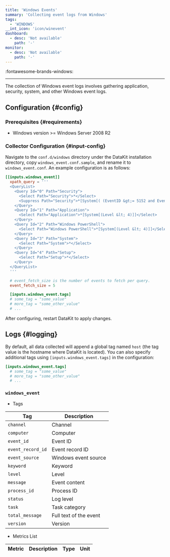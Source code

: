 ```yaml
---
title: 'Windows Events'
summary: 'Collecting event logs from Windows'
tags:
  - 'WINDOWS'
__int_icon: 'icon/winevent'
dashboard:
  - desc: 'Not available'
    path: '-'
monitor:
  - desc: 'Not available'
    path: '-'
---
```


:fontawesome-brands-windows:

---

The collection of Windows event logs involves gathering application, security, system, and other Windows event logs.

## Configuration {#config}

### Prerequisites {#requirements}

- Windows version >= Windows Server 2008 R2

### Collector Configuration {#input-config}

Navigate to the `conf.d/windows` directory under the DataKit installation directory, copy `windows_event.conf.sample`, and rename it to `windows_event.conf`. An example configuration is as follows:

```toml
[[inputs.windows_event]]
  xpath_query = '''
  <QueryList>
    <Query Id="0" Path="Security">
      <Select Path="Security">*</Select>
      <Suppress Path="Security">*[System[( (EventID &gt;= 5152 and EventID &lt;= 5158) or EventID=5379 or EventID=4672)]]</Suppress>
    </Query>
    <Query Id="1" Path="Application">
      <Select Path="Application">*[System[(Level &lt; 4)]]</Select>
    </Query>
    <Query Id="2" Path="Windows PowerShell">
      <Select Path="Windows PowerShell">*[System[(Level &lt; 4)]]</Select>
    </Query>
    <Query Id="3" Path="System">
      <Select Path="System">*</Select>
    </Query>
    <Query Id="4" Path="Setup">
      <Select Path="Setup">*</Select>
    </Query>
  </QueryList>
  '''

  # event_fetch_size is the number of events to fetch per query.
  event_fetch_size = 5

  [inputs.windows_event.tags]
  # some_tag = "some_value"
  # more_tag = "some_other_value"
  # ...
```

After configuring, restart DataKit to apply changes.

## Logs {#logging}

By default, all data collected will append a global tag named `host` (the tag value is the hostname where DataKit is located). You can also specify additional tags using `[inputs.windows_event.tags]` in the configuration:

```toml
[inputs.windows_event.tags]
  # some_tag = "some_value"
  # more_tag = "some_other_value"
  # ...
```

### `windows_event`

- Tags

| Tag             | Description                  |
| --------------- | ---------------------------- |
| `channel`       | Channel                      |
| `computer`      | Computer                     |
| `event_id`      | Event ID                     |
| `event_record_id` | Event record ID            |
| `event_source`  | Windows event source         |
| `keyword`       | Keyword                      |
| `level`         | Level                        |
| `message`       | Event content                |
| `process_id`    | Process ID                   |
| `status`        | Log level                    |
| `task`          | Task category                |
| `total_message` | Full text of the event        |
| `version`       | Version                      |

- Metrics List

| Metric | Description | Type | Unit |
| ------ | ----------- | :--: | :--: |